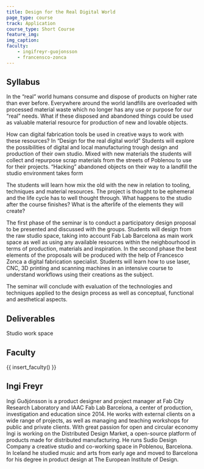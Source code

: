 ```yaml
---
title: Design for the Real Digital World
page_type: course
track: Application
course_type: Short Course
feature_img: 
img_caption: 
faculty: 
    - ingifreyr-guojonsson
    - francensco-zonca
---
```


## Syllabus 

In the “real” world humans consume and dispose of products on higher rate than ever before. Everywhere around the world landfills are overloaded with processed material waste which no longer has any use or purpose for our “real” needs. What if these disposed and abandoned things could be used as valuable material resource for production of new and lovable objects.

How can digital fabrication tools be used in creative ways to work with these resources? In “Design for the real digital world” Students will explore the possibilities of digital and local manufacturing trough design and production of their own studio. Mixed with new materials the students will collect and repurpose scrap materials from the streets of Poblenou to use for their projects. “Hacking” abandoned objects on their way to a landfill the studio environment takes form

The students will learn how mix the old with the new in relation to tooling, techniques and material resources. The project is thought to be ephemeral and the life cycle has to well thought through. What happens to the studio after the course finishes? What is the afterlife of the elements they will create?

The first phase of the seminar is to conduct a participatory design proposal to be presented and discussed with the groups. Students will design from the raw studio space, taking into account Fab Lab Barcelona as main work space as well as using any available resources within the neighbourhood in terms of production, materials and inspiration. In the second phase the best elements of the proposals will be produced with the help of Francesco Zonca a digital fabrication specialist. Students will learn how to use laser, CNC, 3D printing and scanning machines in an intensive course to understand workflows using their creations as the subject.

The seminar will conclude with evaluation of the technologies and techniques applied to the design process as well as conceptual, functional and aesthetical aspects.

## Deliverables
Studio work space

## Faculty

{{ insert_faculty() }}

## Ingi Freyr

[](../../../../assets/images/faculty_photos/ingi_freyr.jpg)

Ingi Guðjónsson is a product designer and project manager at Fab City Research Laboratory and IAAC Fab Lab Barcelona, a center of production, investigation and education since 2014. He works with external clients on a wide range of projects, as well as managing and teaching workshops for public and private clients. With great passion for open and circular economy Ingi is working on the Distributed Design Market, a open-source platform of products made for distributed manufacturing. He runs Sudio Design Company a creative studio and co-working space in Poblenou, Barcelona. In Iceland he studied music and arts from early age and moved to Barcelona for his degree in product design at The European Institute of Design.
